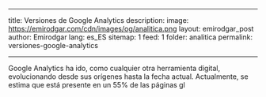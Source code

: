

---
title: Versiones de Google Analytics 
description: 
image: https://emirodgar.com/cdn/images/og/analitica.png
layout: emirodgar_post
author: Emirodgar
lang: es_ES
sitemap: 1
feed: 1
folder: analitica
permalink: versiones-google-analytics

--- 

Google Analytics ha ido, como cualquier otra herramienta digital, evolucionando desde sus orígenes hasta la fecha actual. Actualmente, se estima que está presente en un 55% de las páginas gl
<!--stackedit_data:
eyJoaXN0b3J5IjpbLTUyNjg3MjE2NV19
-->